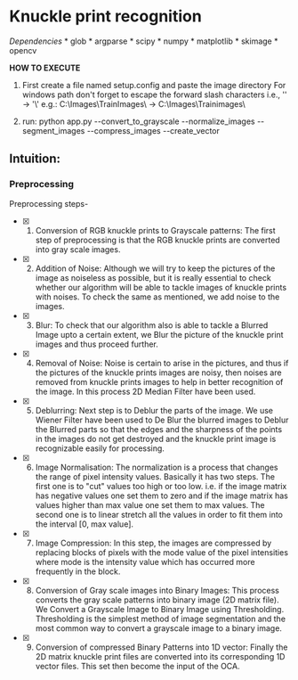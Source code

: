 # Knuckle print recognition

*Dependencies*
	* glob
	* argparse
	* scipy
	* numpy
	* matplotlib
	* skimage
	* opencv

**HOW TO EXECUTE**
1. First create a file named setup.config and paste the image directory
		For windows path don't forget to escape the forward slash characters i.e., '\' -> '\\' 
		e.g.: C:\Images\TrainImages\ -> C:\\Images\\Trainimages\\
		
2. run:
		python app.py --convert_to_grayscale --normalize_images --segment_images --compress_images --create_vector

## Intuition:

### Preprocessing
Preprocessing steps-
- [x] 1. Conversion of RGB knuckle prints to Grayscale patterns: The first step of preprocessing is that the RGB knuckle prints are converted into gray scale images.
- [x] 2. Addition of Noise: Although we will try to keep the pictures of the image as noiseless as possible, but it is really essential to check whether our algorithm will be able to tackle images of knuckle prints with noises. To check the same as mentioned, we add noise to the images.
- [x] 3. Blur: To check that our algorithm also is able to tackle a Blurred Image upto a certain extent, we Blur the picture of the  knuckle print images and thus proceed further.
- [x] 4. Removal of Noise: Noise is certain to arise in the pictures, and thus if the pictures of the  knuckle prints images are noisy, then noises are removed from  knuckle prints images to help in better recognition of the image. In this process 2D Median Filter have been used.
- [x] 5. Deblurring: Next step is to Deblur the parts of the image. We use Wiener Filter have been used to De Blur the blurred images to Deblur the Blurred parts so that the edges and the sharpness of the points in the images do not get destroyed and the knuckle print image is recognizable easily for processing.
- [x] 6. Image Normalisation: The normalization is a process that changes the range of pixel intensity values. Basically it has two steps. The first one is to "cut" values too high or too low. i.e. if the image matrix has negative values one set them to zero and if the image matrix has values higher than max value one set them to max values. The second one is to linear stretch all the values in order to fit them into the interval [0, max value].
- [x] 7. Image Compression: In this step, the images are compressed by replacing blocks of pixels with the mode value of the pixel intensities where mode is the intensity value which has occurred more frequently in the block.
- [x] 8. Conversion of Gray scale images into Binary Images: This process converts the gray scale patterns into binary image (2D matrix file). We Convert a Grayscale Image to Binary Image using Thresholding. Thresholding is the simplest method of image segmentation and the most common way to convert a grayscale image to a binary image.
- [x] 9. Conversion of compressed Binary Patterns into 1D vector: Finally the 2D matrix knuckle print files are converted into its corresponding 1D vector files.
This set then become the input of the OCA.